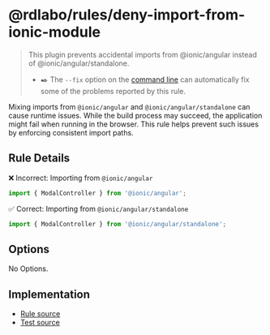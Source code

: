 # @rdlabo/rules/deny-import-from-ionic-module

> This plugin prevents accidental imports from @ionic/angular instead of @ionic/angular/standalone.
>
> - ✒️ The `--fix` option on the [command line](https://eslint.org/docs/user-guide/command-line-interface#fixing-problems) can automatically fix some of the problems reported by this rule.

Mixing imports from `@ionic/angular` and `@ionic/angular/standalone` can cause runtime issues. While the build process may succeed, the application might fail when running in the browser. This rule helps prevent such issues by enforcing consistent import paths.

## Rule Details

❌ Incorrect: Importing from `@ionic/angular`

```ts
import { ModalController } from '@ionic/angular';
```

✅ Correct: Importing from `@ionic/angular/standalone`

```ts
import { ModalController } from '@ionic/angular/standalone';
```

## Options

No Options.

## Implementation

- [Rule source](../../src/rules/deny-import-from-ionic-module.ts)
- [Test source](../../tests/rules/deny-import-from-ionic-module.ts)
